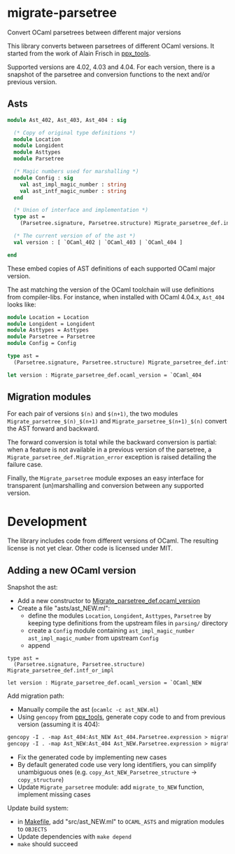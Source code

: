 # migrate-parsetree
Convert OCaml parsetrees between different major versions

This library converts between parsetrees of different OCaml versions.
It started from the work of Alain Frisch in [ppx\_tools](https://github.com/alainfrisch/ppx_tools).

Supported versions are 4.02, 4.03 and 4.04.
For each version, there is a snapshot of the parsetree and conversion functions
to the next and/or previous version.

## Asts

```ocaml
module Ast_402, Ast_403, Ast_404 : sig

  (* Copy of original type definitions *)
  module Location
  module Longident
  module Asttypes
  module Parsetree

  (* Magic numbers used for marshalling *)
  module Config : sig
    val ast_impl_magic_number : string
    val ast_intf_magic_number : string
  end

  (* Union of interface and implementation *)
  type ast =
    (Parsetree.signature, Parsetree.structure) Migrate_parsetree_def.intf_or_impl

  (* The current version of of the ast *)
  val version : [ `OCaml_402 | `OCaml_403 | `OCaml_404 ]

end
```

These embed copies of AST definitions of each supported OCaml major version.

The ast matching the version of the OCaml toolchain will use definitions from
compiler-libs.  For instance, when installed with OCaml 4.04.x, `Ast_404` looks
like:

```ocaml
module Location = Location
module Longident = Longident
module Asttypes = Asttypes
module Parsetree = Parsetree
module Config = Config

type ast =
  (Parsetree.signature, Parsetree.structure) Migrate_parsetree_def.intf_or_impl

let version : Migrate_parsetree_def.ocaml_version = `OCaml_404
```

## Migration modules

For each pair of versions `$(n)` and `$(n+1)`, the two modules
`Migrate_parsetree_$(n)_$(n+1)` and `Migrate_parsetree_$(n+1)_$(n)` convert the AST forward and backward.

The forward conversion is total while the backward conversion is partial: when
a feature is not available in a previous version of the parsetree, a
`Migrate_parsetree_def.Migration_error` exception is raised detailing the
failure case.

Finally, the `Migrate_parsetree` module exposes an easy interface for
transparent (un)marshalling and conversion between any supported version.

# Development

The library includes code from different versions of OCaml. The resulting
license is not yet clear. Other code is licensed under MIT.

## Adding a new OCaml version

Snapshot the ast:
- Add a new constructor to
  [Migrate\_parsetree\_def.ocaml\_version](src/migrate_parsetree_def.ml)
- Create a file "asts/ast\_NEW.ml":
  * define the modules `Location`, `Longident`, `Asttypes`, `Parsetree` by
    keeping type definitions from the upstream files in `parsing/` directory
  * create a `Config` module containing `ast_impl_magic_number`
    `ast_impl_magic_number` from upstream `Config`
  * append 
```
type ast =
  (Parsetree.signature, Parsetree.structure) Migrate_parsetree_def.intf_or_impl

let version : Migrate_parsetree_def.ocaml_version = `OCaml_NEW
```

Add migration path:
- Manually compile the ast (`ocamlc -c ast_NEW.ml`)
- Using `gencopy` from [ppx\_tools](https://github.com/alainfrisch/ppx_tools), generate copy code to and from previous version (assuming it is 404):
```ocaml
gencopy -I . -map Ast_404:Ast_NEW Ast_404.Parsetree.expression > migrate_parsetree_404_NEW.ml
gencopy -I . -map Ast_NEW:Ast_404 Ast_NEW.Parsetree.expression > migrate_parsetree_NEW_404.ml
```
- Fix the generated code by implementing new cases
- By default generated code use very long identifiers, you can simplify unambiguous ones (e.g. `copy_Ast_NEW_Parsetree_structure` -> `copy_structure`)
- Update `Migrate_parsetree` module: add `migrate_to_NEW` function, implement missing cases

Update build system:
- in [Makefile](Makefile), add "src/ast\_NEW.ml" to `OCAML_ASTS` and migration modules to `OBJECTS`
- Update dependencies with `make depend`
- `make` should succeed
